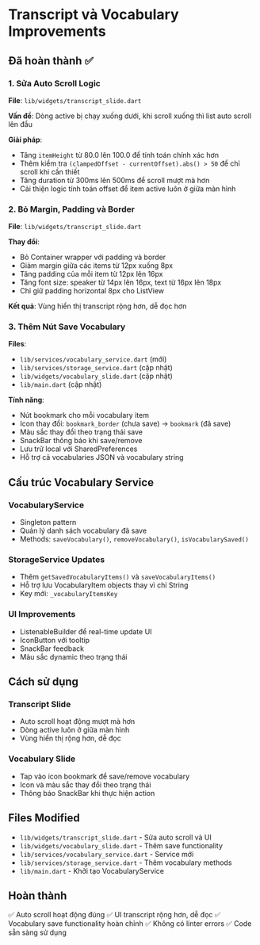 # Transcript và Vocabulary Improvements

## Đã hoàn thành ✅

### 1. Sửa Auto Scroll Logic
**File**: `lib/widgets/transcript_slide.dart`

**Vấn đề**: Dòng active bị chạy xuống dưới, khi scroll xuống thì list auto scroll lên đầu

**Giải pháp**:
- Tăng `itemHeight` từ 80.0 lên 100.0 để tính toán chính xác hơn
- Thêm kiểm tra `(clampedOffset - currentOffset).abs() > 50` để chỉ scroll khi cần thiết
- Tăng duration từ 300ms lên 500ms để scroll mượt mà hơn
- Cải thiện logic tính toán offset để item active luôn ở giữa màn hình

### 2. Bỏ Margin, Padding và Border
**File**: `lib/widgets/transcript_slide.dart`

**Thay đổi**:
- Bỏ Container wrapper với padding và border
- Giảm margin giữa các items từ 12px xuống 8px
- Tăng padding của mỗi item từ 12px lên 16px
- Tăng font size: speaker từ 14px lên 16px, text từ 16px lên 18px
- Chỉ giữ padding horizontal 8px cho ListView

**Kết quả**: Vùng hiển thị transcript rộng hơn, dễ đọc hơn

### 3. Thêm Nút Save Vocabulary
**Files**: 
- `lib/services/vocabulary_service.dart` (mới)
- `lib/services/storage_service.dart` (cập nhật)
- `lib/widgets/vocabulary_slide.dart` (cập nhật)
- `lib/main.dart` (cập nhật)

**Tính năng**:
- Nút bookmark cho mỗi vocabulary item
- Icon thay đổi: `bookmark_border` (chưa save) → `bookmark` (đã save)
- Màu sắc thay đổi theo trạng thái save
- SnackBar thông báo khi save/remove
- Lưu trữ local với SharedPreferences
- Hỗ trợ cả vocabularies JSON và vocabulary string

## Cấu trúc Vocabulary Service

### VocabularyService
- Singleton pattern
- Quản lý danh sách vocabulary đã save
- Methods: `saveVocabulary()`, `removeVocabulary()`, `isVocabularySaved()`

### StorageService Updates
- Thêm `getSavedVocabularyItems()` và `saveVocabularyItems()`
- Hỗ trợ lưu VocabularyItem objects thay vì chỉ String
- Key mới: `_vocabularyItemsKey`

### UI Improvements
- ListenableBuilder để real-time update UI
- IconButton với tooltip
- SnackBar feedback
- Màu sắc dynamic theo trạng thái

## Cách sử dụng

### Transcript Slide
- Auto scroll hoạt động mượt mà hơn
- Dòng active luôn ở giữa màn hình
- Vùng hiển thị rộng hơn, dễ đọc

### Vocabulary Slide
- Tap vào icon bookmark để save/remove vocabulary
- Icon và màu sắc thay đổi theo trạng thái
- Thông báo SnackBar khi thực hiện action

## Files Modified
- `lib/widgets/transcript_slide.dart` - Sửa auto scroll và UI
- `lib/widgets/vocabulary_slide.dart` - Thêm save functionality
- `lib/services/vocabulary_service.dart` - Service mới
- `lib/services/storage_service.dart` - Thêm vocabulary methods
- `lib/main.dart` - Khởi tạo VocabularyService

## Hoàn thành
✅ Auto scroll hoạt động đúng
✅ UI transcript rộng hơn, dễ đọc
✅ Vocabulary save functionality hoàn chỉnh
✅ Không có linter errors
✅ Code sẵn sàng sử dụng




